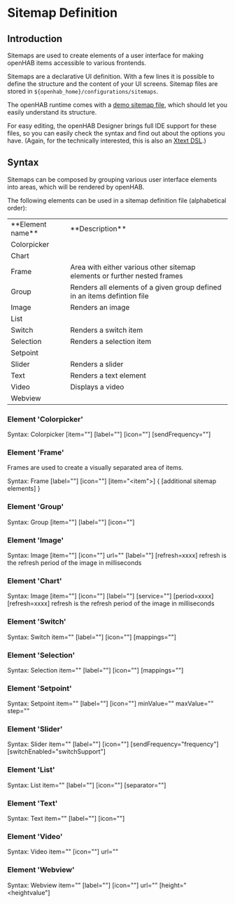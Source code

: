 # Sitemap Definition

## Introduction

Sitemaps are used to create elements of a user interface for making openHAB items accessible to various frontends.

Sitemaps are a declarative UI definition. With a few lines it is possible to define the structure and the content of your UI screens. Sitemap files are stored in `${openhab_home}/configurations/sitemaps`.

The openHAB runtime comes with a [demo sitemap file](https://github.com/openhab/openhab/blob/master/distribution/openhabhome/configurations/sitemaps/demo.sitemap), which should let you easily understand its structure. 

For easy editing, the openHAB Designer brings full IDE support for these files, so you can easily check the syntax and find out about the options you have. (Again, for the technically interested, this is also an [Xtext DSL](https://github.com/openhab/openhab/blob/master/bundles/model/org.openhab.model.sitemap/src/org/openhab/model/Sitemap.xtext).)

## Syntax

Sitemaps can be composed by grouping various user interface elements into areas, which will be rendered by openHAB.

The following elements can be used in a sitemap definition file (alphabetical order):

<table>
  <tr><td>**Element name**</td><td>**Description**</td></tr>
  <tr><td>Colorpicker</td><td></td></tr>
  <tr><td>Chart</td><td></td></tr>
  <tr><td>Frame</td><td>Area with either various other sitemap elements or further nested frames</td></tr>
  <tr><td>Group</td><td>Renders all elements of a given group defined in an items defintion file</td></tr>
  <tr><td>Image</td><td>Renders an image</td></tr>
  <tr><td>List</td><td></td></tr>
  <tr><td>Switch</td><td>Renders a switch item</td></tr>
  <tr><td>Selection</td><td>Renders a selection item</td></tr>
  <tr><td>Setpoint</td><td></td></tr>
  <tr><td>Slider</td><td>Renders a slider</td></tr>
  <tr><td>Text</td><td>Renders a text element</td></tr>
  <tr><td>Video</td><td>Displays a video</td></tr>
  <tr><td>Webview</td><td></td></tr>
</table>

### Element 'Colorpicker'

Syntax:
    Colorpicker [item="<itemname>"] [label="<labelname>"] [icon="<iconname>"] [sendFrequency=""]

### Element 'Frame'

Frames are used to create a visually separated area of items.

Syntax:
    Frame [label="<labelname>"] [icon="<icon>"] [item="<item">]
    {
    	[additional sitemap elements]
    }

### Element 'Group'

Syntax:
    Group [item="<itemname>"] [label="<labelname>"] [icon="<iconname>"]

### Element 'Image'

Syntax:
    Image [item="<itemname>"] [icon="<iconname>"] url="<url of image>" [label="<labelname>"] [refresh=xxxx]
refresh is the refresh period of the image in milliseconds

### Element 'Chart'

Syntax:
    Image [item="<itemname>"] [icon="<iconname>"] [label="<labelname>"] [service="<service>"] [period=xxxx] [refresh=xxxx]
refresh is the refresh period of the image in milliseconds

### Element 'Switch'

Syntax:
    Switch item="<itemname>" [label="<labelname>"] [icon="<iconname>"] [mappings="<mapping definition>"]

### Element 'Selection'

Syntax:
    Selection item="<itemname>" [label="<labelname>"] [icon="<iconname>"] [mappings="<mapping definition>"]

### Element 'Setpoint'

Syntax:
    Setpoint item="<itemname>" [label="<labelname>"] [icon="<iconname>"] minValue="<min value>" maxValue="<max value>" step="<step value>"

### Element 'Slider'

Syntax:
    Slider item="<itemname>" [label="<labelname>"] [icon="<iconname>"] [sendFrequency="frequency"] [switchEnabled="switchSupport"]

### Element 'List'

Syntax:
    List item="<itemname>" [label="<labelname>"] [icon="<iconname>"] [separator=""]

### Element 'Text'

Syntax:
    Text item="<itemname>" [label="<labelname>"] [icon="<iconname>"]

### Element 'Video'

Syntax:
    Video item="<itemname>"  [icon="<iconname>"] url="<url of video to embed>"

### Element 'Webview'

Syntax:
    Webview item="<itemname>" [label="<labelname>"] [icon="<iconname>"] url="<url>" [height="<heightvalue"]